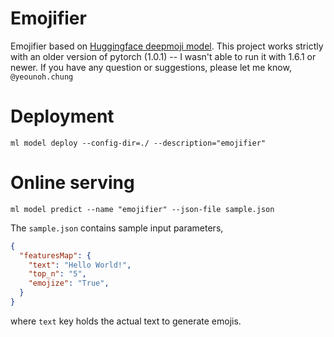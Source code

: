 # Emojifier
Emojifier based on [Huggingface deepmoji model](https://github.com/huggingface/torchMoji). This project works strictly with an older version of pytorch (1.0.1) -- I wasn't able to run it with 1.6.1 or newer. If you have any question or suggestions, please let me know, `@yeounoh.chung`

# Deployment
```shell script
ml model deploy --config-dir=./ --description="emojifier"
```

# Online serving
```shell script
ml model predict --name "emojifier" --json-file sample.json
```

The `sample.json` contains sample input parameters,
```json
{
  "featuresMap": {
    "text": "Hello World!",
    "top_n": "5",
    "emojize": "True",
  }
}
```
where `text` key holds the actual text to generate emojis.

